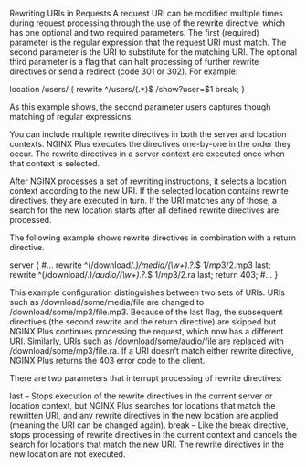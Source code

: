 Rewriting URIs in Requests
A request URI can be modified multiple times during request processing through the use of the rewrite directive, which has one optional and two required parameters. The first (required) parameter is the regular expression that the request URI must match. The second parameter is the URI to substitute for the matching URI. The optional third parameter is a flag that can halt processing of further rewrite directives or send a redirect (code 301 or 302). For example:

location /users/ {
    rewrite ^/users/(.*)$ /show?user=$1 break;
}


As this example shows, the second parameter users captures though matching of regular expressions.

You can include multiple rewrite directives in both the server and location contexts. NGINX Plus executes the directives one-by-one in the order they occur. The rewrite directives in a server context are executed once when that context is selected.

After NGINX processes a set of rewriting instructions, it selects a location context according to the new URI. If the selected location contains rewrite directives, they are executed in turn. If the URI matches any of those, a search for the new location starts after all defined rewrite directives are processed.

The following example shows rewrite directives in combination with a return directive.

server {
    #...
    rewrite ^(/download/.*)/media/(\w+)\.?.*$ $1/mp3/$2.mp3 last;
    rewrite ^(/download/.*)/audio/(\w+)\.?.*$ $1/mp3/$2.ra  last;
    return  403;
    #...
}

This example configuration distinguishes between two sets of URIs. URIs such as /download/some/media/file are changed to /download/some/mp3/file.mp3. Because of the last flag, the subsequent directives (the second rewrite and the return directive) are skipped but NGINX Plus continues processing the request, which now has a different URI. Similarly, URIs such as /download/some/audio/file are replaced with /download/some/mp3/file.ra. If a URI doesn’t match either rewrite directive, NGINX Plus returns the 403 error code to the client.

There are two parameters that interrupt processing of rewrite directives:

last – Stops execution of the rewrite directives in the current server or location context, but NGINX Plus searches for locations that match the rewritten URI, and any rewrite directives in the new location are applied (meaning the URI can be changed again).
break – Like the break directive, stops processing of rewrite directives in the current context and cancels the search for locations that match the new URI. The rewrite directives in the new location are not executed.